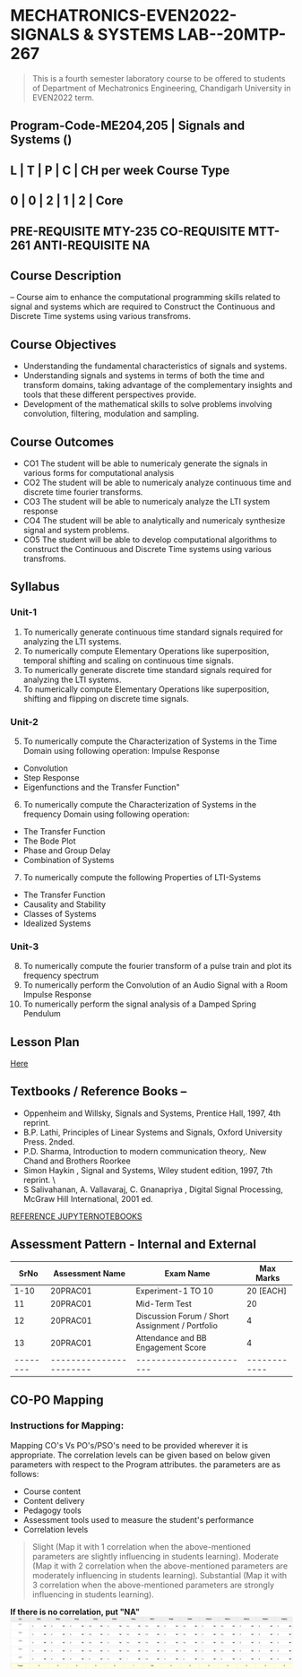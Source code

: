 # MECHATRONICS-EVEN2022-SIGNALS & SYSTEMS LAB--20MTP-267

> This is a fourth semester laboratory course to be offered to students of Department of Mechatronics Engineering, Chandigarh University in EVEN2022 term.

Program-Code-ME204,205 | Signals and Systems ()
------------------------------------
L | T |	P | C | CH per week	Course Type
------------------------------------
0 | 0 |	2 | 1 | 2 |	Core
--------------------------------------------
PRE-REQUISITE	MTY-235
CO-REQUISITE	MTT-261
ANTI-REQUISITE	NA
------------------------------------------

## Course Description 
– Course aim to enhance the computational programming skills related to signal and systems which are required to Construct the Continuous and Discrete Time systems using various transfroms.

## Course Objectives 
- Understanding the fundamental characteristics of signals and systems.  
- Understanding signals and systems in terms of both the time and transform domains, taking advantage of the complementary insights and tools that these different perspectives provide.
- Development of the mathematical skills to solve problems involving convolution, filtering, modulation and sampling.

## Course Outcomes

- CO1	The student will be able to numericaly generate the signals in various forms for computational analysis
- CO2	The student will be able to numericaly analyze continuous time and discrete time fourier transforms.
- CO3	The student will be able to numericaly analyze the LTI system response
- CO4	The student will be able to analytically and numericaly synthesize signal and system problems.
- CO5	The student will be able to develop computational algorithms to construct the Continuous and Discrete Time systems using various transfroms.

## Syllabus

### Unit-1
1. To numerically generate continuous time standard signals required for analyzing the LTI systems.
2. To numerically compute Elementary Operations like superposition, temporal shifting and scaling on continuous time signals.
3. To numerically generate discrete  time standard signals required for analyzing the LTI systems.
4. To numerically compute Elementary Operations like superposition, shifting and flipping  on discrete time signals.
### Unit-2
5. To numerically compute the Characterization of Systems in the Time Domain using following operation: Impulse Response
- Convolution
- Step Response
- Eigenfunctions and the Transfer Function"
6. To numerically compute the Characterization of Systems in the frequency  Domain using following operation:
- The Transfer Function
- The Bode Plot
- Phase and Group Delay
- Combination of Systems
7. To numerically compute the following  Properties of LTI-Systems 
- The Transfer Function
- Causality and Stability
- Classes of Systems
- Idealized Systems
### Unit-3
8. To numerically compute the fourier transform of a  pulse train and plot its frequency spectrum
9. To numerically perform the Convolution of an Audio Signal with a Room Impulse Response
10. To numerically perform the signal analysis of a Damped Spring Pendulum


## Lesson Plan

[Here](https://github.com/ChandigarhUniv/MECHATRONICS-EVEN2022-SIGNALS-SYSTEMS-LABORATORY--20MTP-267/blob/main/Gallery/SAS%20LAB%20PLAN.txt)

## Textbooks / Reference Books – 

- Oppenheim and Willsky, Signals and Systems, Prentice Hall, 1997, 4th reprint.
- B.P. Lathi, Principles of Linear Systems and Signals, Oxford University Press. 2nded.
- P.D. Sharma, Introduction to modern communication theory,. New Chand and Brothers Roorkee
- Simon Haykin , Signal and Systems, Wiley student edition, 1997, 7th reprint. \
- S Salivahanan, A. Vallavaraj, C. Gnanapriya , Digital Signal Processing, McGraw Hill International, 2001 ed.

[REFERENCE JUPYTERNOTEBOOKS](https://nbviewer.org/github/spatialaudio/signals-and-systems-lecture/blob/master/index.ipynb)

## Assessment Pattern - Internal and External


SrNo	|    Assessment Name	|   Exam Name	        |  Max Marks
--------|-----------------------|-----------------------|------------
1-10	|    20PRAC01	        |   Experiment-1 TO 10  |  20 [EACH]
11	|    20PRAC01		|   Mid-Term Test       |  20
12	|    20PRAC01		|   Discussion Forum / Short Assignment / Portfolio	| 4
13	|    20PRAC01		|   Attendance and BB Engagement Score	| 4
--------|-----------------------|-----------------------|------------
## CO-PO Mapping

### Instructions for Mapping:
Mapping CO's Vs PO's/PSO's need to be provided wherever it is appropriate. The correlation levels can be given based on below given parameters with respect to the Program attributes. the parameters are as follows:

- Course content
- Content delivery
- Pedagogy tools
- Assessment tools used to measure the student's performance
- Correlation levels

> Slight (Map it with 1 correlation when the above-mentioned parameters are slightly influencing in students learning).
> Moderate (Map it with 2 correlation when the above-mentioned parameters are moderately influencing in students learning).
> Substantial (Map it with 3 correlation when the above-mentioned parameters are strongly influencing in students learning).

**If there is no correlation, put "NA"**
![Mapping Chart](https://github.com/ChandigarhUniv/MECHATRONICS-EVEN2022-SIGNALS-SYSTEMS-LABORATORY--20MTP-267/blob/main/Gallery/co-po%20sas%20lab.PNG)
